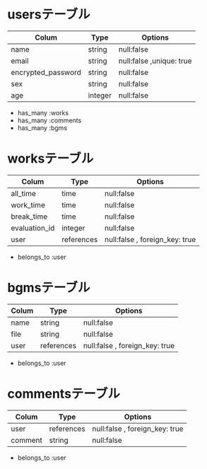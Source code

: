 # usersテーブル
|Colum             |  Type|                  Options|
|------------------|-------|-------------------------|
|name              |string |null:false               |
|email             |string |null:false ,unique: true |
|encrypted_password|string |null:false               |
|sex               |string |null:false               |
|age               |integer|null:false               |

- has_many :works
- has_many :comments
- has_many :bgms

# worksテーブル
|Colum             |      Type|                       Options|
|------------------|----------|------------------------------|
|all_time          |time      |null:false                    |
|work_time         |time      |null:false                    |
|break_time        |time      |null:false                    |
|evaluation_id     |integer   |null:false                    |
|user              |references|null:false , foreign_key: true|

- belongs_to :user


# bgmsテーブル
|Colum             |      Type|                       Options|
|------------------|----------|------------------------------|
|name              |string    |null:false                    |
|file              |string    |null:false                    |
|user              |references|null:false , foreign_key: true|

- belongs_to :user

# commentsテーブル
|Colum             |      Type|                       Options|
|------------------|----------|------------------------------|
|user              |references|null:false , foreign_key: true|
|comment           |string    |null:false                    |

- belongs_to :user
